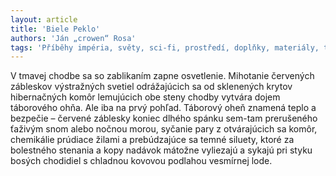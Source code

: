 ```yaml
---
layout: article
title: 'Biele Peklo'
authors: 'Ján „crowen“ Rosa'
tags: 'Příběhy impéria, světy, sci-fi, prostředí, doplňky, materiály, téma čísla'
---
```


V tmavej chodbe sa so zablikaním zapne osvetlenie. Mihotanie červených zábleskov výstražných svetiel odrážajúcich sa od sklenených krytov hibernačných komôr lemujúcich obe steny chodby vytvára dojem táborového ohňa. Ale iba na prvý pohľad. Táborový oheň znamená teplo a bezpečie – červené záblesky koniec dlhého spánku sem-tam prerušeného ťaživým snom alebo nočnou morou, syčanie pary z otvárajúcich sa komôr, chemikálie prúdiace žilami a prebúdzajúce sa temné siluety, ktoré za bolestného stenania a kopy nadávok mátožne vyliezajú a sykajú pri styku bosých chodidiel s chladnou kovovou podlahou vesmírnej lode.
